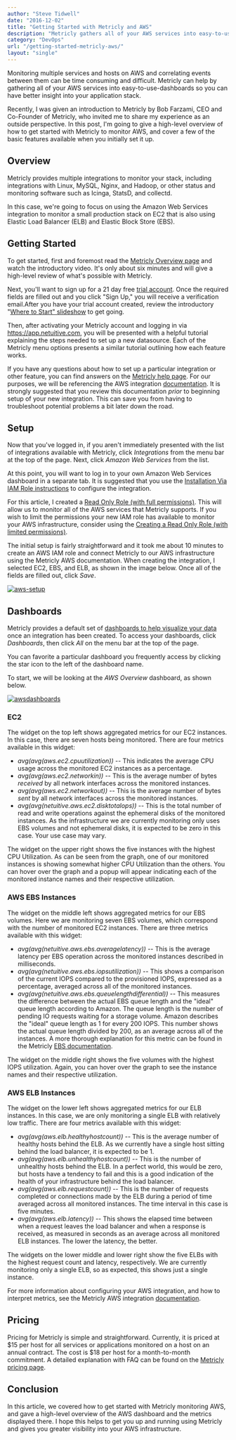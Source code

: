 ```yaml
---
author: "Steve Tidwell"
date: "2016-12-02"
title: "Getting Started with Metricly and AWS"
description: "Metricly gathers all of your AWS services into easy-to-use monitoring dashboards so you can have better insight into your application stack."
category: "DevOps"
url: "/getting-started-metricly-aws/"
layout: "single"
---
```


Monitoring multiple services and hosts on AWS and correlating events between them can be time consuming and difficult. Metricly can help by gathering all of your AWS services into easy-to-use-dashboards so you can have better insight into your application stack.

Recently, I was given an introduction to Metricly by Bob Farzami, CEO and Co-Founder of Metricly, who invited me to share my experience as an outside perspective. In this post, I'm going to give a high-level overview of how to get started with Metricly to monitor AWS, and cover a few of the basic features available when you initially set it up.

Overview
--------

Metricly provides multiple integrations to monitor your stack, including integrations with Linux, MySQL, Nginx, and Hadoop, or other status and monitoring software such as Icinga, StatsD, and collectd.

In this case, we're going to focus on using the Amazon Web Services integration to monitor a small production stack on EC2 that is also using Elastic Load Balancer (ELB) and Elastic Block Store (EBS).

Getting Started
---------------

To get started, first and foremost read the [Metricly Overview page](/) and watch the introductory video. It's only about six minutes and will give a high-level review of what's possible with Metricly.

Next, you'll want to sign up for a 21 day free [trial account](https://www.metricly.com/signup). Once the required fields are filled out and you click "Sign Up," you will receive a verification email.After you have your trial account created, review the introductory "[Where to Start" slideshow](https://hlp.app.netuitive.com/Content/where_to_start.htm) to get going.

Then, after activating your Metricly account and logging in via <https://app.netuitive.com>, you will be presented with a helpful tutorial explaining the steps needed to set up a new datasource. Each of the Metricly menu options presents a similar tutorial outlining how each feature works.

If you have any questions about how to set up a particular integration or other feature, you can find answers on the [Metricly help page](https://help.netuitive.com/Content/home.htm). For our purposes, we will be referencing the AWS integration [documentation](https://help.netuitive.com/Content/Datasources/Netuitive/aws.htm). It is strongly suggested that you review this documentation *prior* to beginning setup of your new integration. This can save you from having to troubleshoot potential problems a bit later down the road.

Setup
-----

Now that you've logged in, if you aren't immediately presented with the list of integrations available with Metricly, click *Integrations* from the menu bar at the top of the page. Next, click *Amazon Web Services* from the list.

At this point, you will want to log in to your own Amazon Web Services dashboard in a separate tab. It is suggested that you use the [Installation Via IAM Role instructions](https://help.netuitive.com/Content/Datasources/Netuitive/aws.htm#installation-via-iam-role) to configure the integration.

For this article, I created a [Read Only Role (with full permissions)](https://help.netuitive.com/Content/Datasources/Netuitive/aws.htm#creating-a-read-only-role-with-full-permissions). This will allow us to monitor all of the AWS services that Metricly supports. If you wish to limit the permissions your new IAM role has available to monitor your AWS infrastructure, consider using the [Creating a Read Only Role (with limited permissions)](https://help.netuitive.com/Content/Datasources/Netuitive/aws.htm#creating-a-read-only-role-with-limited-permissions).

The initial setup is fairly straightforward and it took me about 10 minutes to create an AWS IAM role and connect Metricly to our AWS infrastructure using the Metricly AWS documentation. When creating the integration, I selected EC2, EBS, and ELB, as shown in the image below. Once all of the fields are filled out, click *Save*.

[![aws-setup](https://www.metricly.com/wp-content/uploads/2017/07/AWS-Setup.jpg)](https://www.metricly.com/wp-content/uploads/2017/07/AWS-Setup.jpg)

Dashboards
----------

Metricly provides a default set of [dashboards to help visualize your data](https://help.netuitive.com/Content/Dashboards/dashboards.htm?Highlight=dashboards) once an integration has been created. To access your dashboards, click *Dashboards*, then click *All* on the menu bar at the top of the page.

You can favorite a particular dashboard you frequently access by clicking the star icon to the left of the dashboard name.

To start, we will be looking at the *AWS Overview* dashboard, as shown below.

[![awsdashboards](https://www.metricly.com/wp-content/uploads/2017/07/awsdashboards-1024x517.png)](https://www.metricly.com/wp-content/uploads/2017/07/awsdashboards.png)

### EC2

The widget on the top left shows aggregated metrics for our EC2 instances. In this case, there are seven hosts being monitored. There are four metrics available in this widget:

-   *avg(avg(aws.ec2.cpuutilization))* -- This indicates the average CPU usage across the monitored EC2 instances as a percentage.
-   *avg(avg(aws.ec2.networkin))* -- This is the average number of bytes *received* by all network interfaces across the monitored instances.
-   *avg(avg(aws.ec2.networkout))* -- This is the average number of bytes *sent* by all network interfaces across the monitored instances.
-   *avg(avg(netuitive.aws.ec2.disktotalops))* -- This is the total number of read and write operations against the ephemeral disks of the monitored instances. As the infrastructure we are currently monitoring only uses EBS volumes and not ephemeral disks, it is expected to be zero in this case. Your use case may vary.

The widget on the upper right shows the five instances with the highest CPU Utilization. As can be seen from the graph, one of our monitored instances is showing somewhat higher CPU Utilization than the others. You can hover over the graph and a popup will appear indicating each of the monitored instance names and their respective utilization.

### AWS EBS Instances

The widget on the middle left shows aggregated metrics for our EBS volumes. Here we are monitoring seven EBS volumes, which correspond with the number of monitored EC2 instances. There are three metrics available with this widget:

-   *avg(avg(netuitive.aws.ebs.averagelatency))* -- This is the average latency per EBS operation across the monitored instances described in milliseconds.
-   *avg(avg(netuitive.aws.ebs.iopsutilization))* -- This shows a comparison of the current IOPS compared to the provisioned IOPS, expressed as a percentage, averaged across all of the monitored instances.
-   *avg(avg(netuitive.aws.ebs.queuelengthdifferential))* -- This measures the difference between the actual EBS queue length and the "ideal" queue length according to Amazon. The queue length is the number of pending IO requests waiting for a storage volume. Amazon describes the "ideal" queue length as 1 for every 200 IOPS. This number shows the actual queue length divided by 200, as an average across all of the instances. A more thorough explanation for this metric can be found in the Metricly [EBS documentation](https://help.netuitive.com/Content/Datasources/Netuitive/aws.htm?Highlight=disktotalops#ebs-1).

The widget on the middle right shows the five volumes with the highest IOPS utilization. Again, you can hover over the graph to see the instance names and their respective utilization.

### AWS ELB Instances

The widget on the lower left shows aggregated metrics for our ELB instances. In this case, we are only monitoring a single ELB with relatively low traffic. There are four metrics available with this widget:

-   *avg(avg(aws.elb.healthyhostcount))* -- This is the average number of healthy hosts behind the ELB. As we currently have a single host sitting behind the load balancer, it is expected to be 1.
-   *avg(avg(aws.elb.unhealthyhostcount))* -- This is the number of unhealthy hosts behind the ELB. In a perfect world, this would be zero, but hosts have a tendency to fail and this is a good indication of the health of your infrastructure behind the load balancer.
-   *avg(avg(aws.elb.requestcount))* -- This is the number of requests completed or connections made by the ELB during a period of time averaged across all monitored instances. The time interval in this case is five minutes.
-   *avg(avg(aws.elb.latency))* -- This shows the elapsed time between when a request leaves the load balancer and when a response is received, as measured in seconds as an average across all monitored ELB instances. The lower the latency, the better.

The widgets on the lower middle and lower right show the five ELBs with the highest request count and latency, respectively. We are currently monitoring only a single ELB, so as expected, this shows just a single instance.

For more information about configuring your AWS integration, and how to interpret metrics, see the Metricly AWS integration [documentation](https://help.netuitive.com/Content/Datasources/Netuitive/aws.htm).

Pricing
-------

Pricing for Metricly is simple and straightforward. Currently, it is priced at $15 per host for all services or applications monitored on a host on an annual contract. The cost is $18 per host for a month-to-month commitment. A detailed explanation with FAQ can be found on the [Metricly pricing page](https://www.metricly.com/pricing).

Conclusion
----------

In this article, we covered how to get started with Metricly monitoring AWS, and gave a high-level overview of the AWS dashboard and the metrics displayed there. I hope this helps to get you up and running using Metricly and gives you greater visibility into your AWS infrastructure.
